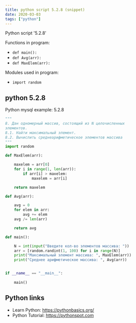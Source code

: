 ```yaml
---
title: python script 5.2.8 (snippet)
date: 2020-03-03
tags: ["python"]
---
```

Python script '5.2.8'

Functions in program: 
* `def main():`
* `def Avg(arr):`
* `def MaxElem(arr):`

Modules used in program: 
* `import random`

## python 5.2.8

Python mysql example: 5.2.8

```python
"""
8. Дан одномерный массив, состоящий из N целочисленных
элементов.
8.1. Найти максимальный элемент.
8.2. Вычислить среднеарифметическое элементов массива
"""
import random

def MaxElem(arr):

	maxelem = arr[0]
	for i in range(1, len(arr)):
		if arr[i] > maxelem:
			maxelem = arr[i]

	return maxelem

def Avg(arr):

	avg = 0
	for elem in arr:
		avg += elem
	avg /= len(arr)

	return avg

def main():

	N = int(input("Введите кол-во элементов массива: "))
	arr = [random.randint(1, 100) for i in range(N)]
	print("Максимальный элемент массива: ", MaxElem(arr))
	print("Среднее арифметическое массива: ", Avg(arr))


if __name__ == "__main__":
	
    main()

```

## Python links

- Learn Python: https://pythonbasics.org/
- Python Tutorial: https://pythonspot.com
